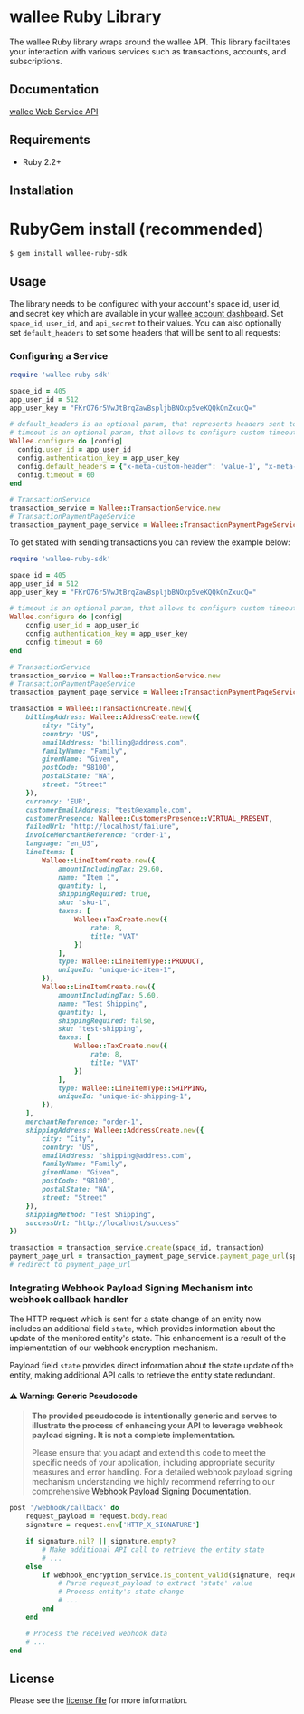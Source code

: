 # wallee Ruby Library

The wallee Ruby library wraps around the wallee API. This library facilitates your interaction with various services such as transactions, accounts, and subscriptions.

## Documentation

[wallee Web Service API](https://app-wallee.com/doc/api/web-service)

## Requirements

- Ruby 2.2+

## Installation

# RubyGem install (recommended)

```sh
$ gem install wallee-ruby-sdk
```

## Usage
The library needs to be configured with your account's space id, user id, and secret key which are available in your [wallee
account dashboard](https://app-wallee.com/account/select). Set `space_id`, `user_id`, and `api_secret` to their values. You can also optionally set `default_headers` to set some headers that will be sent to all requests:

### Configuring a Service

```ruby
require 'wallee-ruby-sdk'

space_id = 405
app_user_id = 512
app_user_key = "FKrO76r5VwJtBrqZawBspljbBNOxp5veKQQkOnZxucQ="

# default_headers is an optional param, that represents headers sent to all requests
# timeout is an optional param, that allows to configure custom timeout (default is 25 seconds)
Wallee.configure do |config|
  config.user_id = app_user_id
  config.authentication_key = app_user_key
  config.default_headers = {"x-meta-custom-header": 'value-1', "x-meta-custom-header-2": 'value-2'}
  config.timeout = 60
end

# TransactionService
transaction_service = Wallee::TransactionService.new
# TransactionPaymentPageService
transaction_payment_page_service = Wallee::TransactionPaymentPageService.new
```

To get stated with sending transactions you can review the example below:

```ruby
require 'wallee-ruby-sdk'

space_id = 405
app_user_id = 512
app_user_key = "FKrO76r5VwJtBrqZawBspljbBNOxp5veKQQkOnZxucQ="

# timeout is an optional param, that allows to configure custom timeout (default is 25 seconds)
Wallee.configure do |config|
    config.user_id = app_user_id
    config.authentication_key = app_user_key
    config.timeout = 60
end

# TransactionService
transaction_service = Wallee::TransactionService.new
# TransactionPaymentPageService
transaction_payment_page_service = Wallee::TransactionPaymentPageService.new

transaction = Wallee::TransactionCreate.new({
    billingAddress: Wallee::AddressCreate.new({
        city: "City",
        country: "US",
        emailAddress: "billing@address.com",
        familyName: "Family",
        givenName: "Given",
        postCode: "98100",
        postalState: "WA",
        street: "Street"
    }),
    currency: 'EUR',
    customerEmailAddress: "test@example.com",
    customerPresence: Wallee::CustomersPresence::VIRTUAL_PRESENT,
    failedUrl: "http://localhost/failure",
    invoiceMerchantReference: "order-1",
    language: "en_US",
    lineItems: [
        Wallee::LineItemCreate.new({
            amountIncludingTax: 29.60,
            name: "Item 1",
            quantity: 1,
            shippingRequired: true,
            sku: "sku-1",
            taxes: [
                Wallee::TaxCreate.new({
                    rate: 8,
                    title: "VAT"
                })
            ],
            type: Wallee::LineItemType::PRODUCT,
            uniqueId: "unique-id-item-1",
        }),
        Wallee::LineItemCreate.new({
            amountIncludingTax: 5.60,
            name: "Test Shipping",
            quantity: 1,
            shippingRequired: false,
            sku: "test-shipping",
            taxes: [
                Wallee::TaxCreate.new({
                    rate: 8,
                    title: "VAT"
                })
            ],
            type: Wallee::LineItemType::SHIPPING,
            uniqueId: "unique-id-shipping-1",
        }),
    ],
    merchantReference: "order-1",
    shippingAddress: Wallee::AddressCreate.new({
        city: "City",
        country: "US",
        emailAddress: "shipping@address.com",
        familyName: "Family",
        givenName: "Given",
        postCode: "98100",
        postalState: "WA",
        street: "Street"
    }),
    shippingMethod: "Test Shipping",
    successUrl: "http://localhost/success"
})

transaction = transaction_service.create(space_id, transaction)
payment_page_url = transaction_payment_page_service.payment_page_url(space_id, transaction.id)
# redirect to payment_page_url
```

### Integrating Webhook Payload Signing Mechanism into webhook callback handler

The HTTP request which is sent for a state change of an entity now includes an additional field `state`, which provides information about the update of the monitored entity's state. This enhancement is a result of the implementation of our webhook encryption mechanism.

Payload field `state` provides direct information about the state update of the entity, making additional API calls to retrieve the entity state redundant.

#### ⚠️ Warning: Generic Pseudocode

> **The provided pseudocode is intentionally generic and serves to illustrate the process of enhancing your API to leverage webhook payload signing. It is not a complete implementation.**
>
> Please ensure that you adapt and extend this code to meet the specific needs of your application, including appropriate security measures and error handling.
For a detailed webhook payload signing mechanism understanding we highly recommend referring to our comprehensive
[Webhook Payload Signing Documentation](https://app-wallee.com/doc/webhooks#_webhook_payload_signing_mechanism).

```ruby
post '/webhook/callback' do
    request_payload = request.body.read
    signature = request.env['HTTP_X_SIGNATURE']

    if signature.nil? || signature.empty?
        # Make additional API call to retrieve the entity state
        # ...
    else
        if webhook_encryption_service.is_content_valid(signature, request_payload)
            # Parse request_payload to extract 'state' value
            # Process entity's state change
            # ...
        end
    end

    # Process the received webhook data
    # ...
end
```

## License

Please see the [license file](https://github.com/wallee-payment/ruby-sdk/blob/master/LICENSE) for more information.
